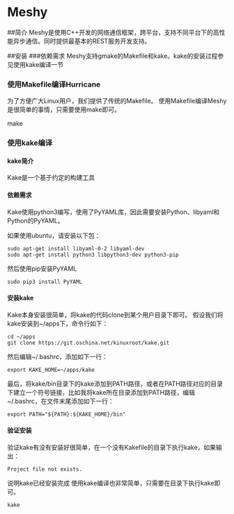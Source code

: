 # Meshy

##简介
Meshy是使用C++开发的网络通信框架，跨平台，支持不同平台下的高性能异步通信。同时提供最基本的REST服务开发支持。

##安装
###依赖需求
Meshy支持gmake的Makefile和kake。kake的安装过程参见使用kake编译一节

### 使用Makefile编译Hurricane
为了方便广大Linux用户，我们提供了传统的Makefile。
使用Makefile编译Meshy是很简单的事情，只需要使用make即可。

make

### 使用kake编译
#### kake简介
Kake是一个基于约定的构建工具

#### 依赖需求
Kake使用python3编写，使用了PyYAML库，因此需要安装Python、libyaml和Python的PyYAML。

如果使用ubuntu，请安装以下包：

    sudo apt-get install libyaml-0-2 libyaml-dev
    sudo apt-get install python3 libpython3-dev python3-pip

然后使用pip安装PyYAML

    sudo pip3 install PyYAML

#### 安装kake
Kake本身安装很简单，将kake的代码clone到某个用户目录下即可。
假设我们将kake安装到~/apps下，命令行如下：

    cd ~/apps
    git clone https://git.oschina.net/kinuxroot/kake.git 

然后编辑~/.bashrc，添加如下一行：

    export KAKE_HOME=~/apps/kake

最后，将kake/bin目录下的kake添加到PATH路径，或者在PATH路径对应的目录下建立一个符号链接，比如我将kake所在目录添加到PATH路径，编辑~/.bashrc，在文件末尾添加如下一行：

    export PATH="${PATH}:${KAKE_HOME}/bin"

#### 验证安装
验证kake有没有安装好很简单，在一个没有Kakefile的目录下执行kake，如果输出：

    Project file not exists.

说明kake已经安装完成
使用kake编译也非常简单，只需要在目录下执行kake即可。

    kake
